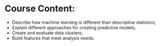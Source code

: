 # Course Content:
- Describe how machine learning is different than descriptive statistics;
- Explain different approaches for creating predictive models;
- Create and evaluate data clusters;
- Build features that meet analysis needs.

